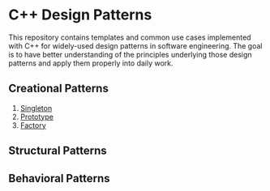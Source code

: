 # C++ Design Patterns

This repository contains templates and common use cases implemented with C++ for widely-used design patterns in software engineering. The goal is to have better understanding of the principles underlying those design patterns and apply them properly into daily work.

## Creational Patterns

1. [Singleton](./creational-patterns/Singleton)
2. [Prototype](./creational-patterns/Prototype)
3. [Factory](./creational-patterns/Factory)

## Structural Patterns



## Behavioral Patterns

